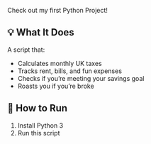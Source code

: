 Check out my first Python Project!
## 💡 What It Does
A script that:
- Calculates monthly UK taxes
- Tracks rent, bills, and fun expenses
- Checks if you’re meeting your savings goal
- Roasts you if you’re broke

## 🚀 How to Run
1. Install Python 3
2. Run this script

